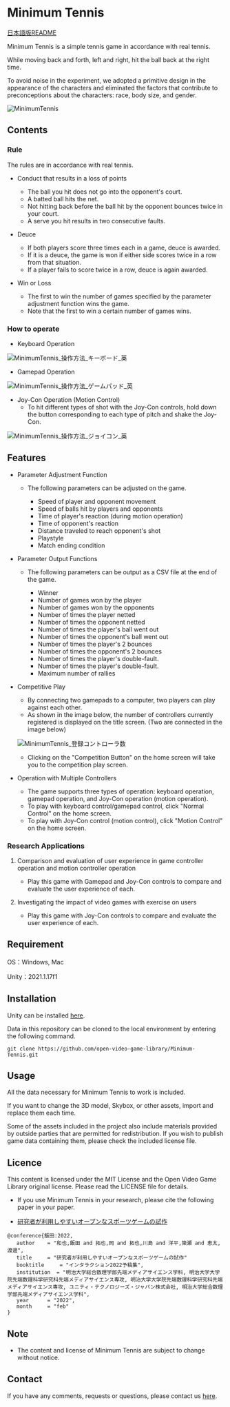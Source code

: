 # Minimum Tennis

[日本語版README](https://github.com/open-video-game-library/Minimum-Tennis/blob/main/README.JP.md)

Minimum Tennis is a simple tennis game in accordance with real tennis.

While moving back and forth, left and right, hit the ball back at the right time.

To avoid noise in the experiment, we adopted a primitive design in the appearance of the characters and eliminated the factors that contribute to preconceptions about the characters: race, body size, and gender.

![MinimumTennis](https://user-images.githubusercontent.com/77042312/194984821-09b2d9e3-a723-4c8e-b5c7-d2905f4f3b8e.png)

## Contents

### Rule

The rules are in accordance with real tennis.

- Conduct that results in a loss of points
	- The ball you hit does not go into the opponent's court.
	- A batted ball hits the net.
	- Not hitting back before the ball hit by the opponent bounces twice in your court.
	- A serve you hit results in two consecutive faults.

- Deuce
	- If both players score three times each in a game, deuce is awarded.
	- If it is a deuce, the game is won if either side scores twice in a row from that situation.
	- If a player fails to score twice in a row, deuce is again awarded.

- Win or Loss
	- The first to win the number of games specified by the parameter adjustment function wins the game.
	- Note that the first to win a certain number of games wins.

### How to operate

- Keyboard Operation  

![MinimumTennis_操作方法_キーボード_英](https://user-images.githubusercontent.com/77042312/203004255-956e3fef-0bc3-4d09-a3d7-a66b2c334ac6.png)

- Gamepad Operation  

![MinimumTennis_操作方法_ゲームパッド_英](https://user-images.githubusercontent.com/77042312/202995633-a79ff877-ac26-46b0-ba55-473e36c0155b.png)

- Joy-Con Operation (Motion Control)    
	- To hit different types of shot with the Joy-Con controls, hold down the button corresponding to each type of pitch and shake the Joy-Con.
	
![MinimumTennis_操作方法_ジョイコン_英](https://user-images.githubusercontent.com/77042312/202995765-ef5b195e-d090-4518-a386-82dc9346b3ee.png)

## Features

- Parameter Adjustment Function

	- The following parameters can be adjusted on the game.
	
		- Speed of player and opponent movement
		- Speed of balls hit by players and opponents
		- Time of player's reaction (during motion operation)
		- Time of opponent's reaction
		- Distance traveled to reach opponent's shot
		- Playstyle
		- Match ending condition

- Parameter Output Functions

	- The following parameters can be output as a CSV file at the end of the game.
	
		- Winner
		- Number of games won by the player
		- Number of games won by the opponents
		- Number of times the player netted
		- Number of times the opponent netted
		- Number of times the player's ball went out
		- Number of times the opponent's ball went out
		- Number of times the player's 2 bounces
		- Number of times the opponent's 2 bounces
		- Number of times the player's double-fault.
		- Number of times the player's double-fault.
		- Maximum number of rallies

- Competitive Play

	- By connecting two gamepads to a computer, two players can play against each other.
	- As shown in the image below, the number of controllers currently registered is displayed on the title screen. (Two are connected in the image below)
	
	![MinimumTennis_登録コントローラ数](https://user-images.githubusercontent.com/77042312/187391138-cc945035-79b5-4f0b-b90d-22efeb7b9c2e.png)
	
	- Clicking on the "Competition Button" on the home screen will take you to the competition play screen.


- Operation with Multiple Controllers

	- The game supports three types of operation: keyboard operation, gamepad operation, and Joy-Con operation (motion operation).
	- To play with keyboard control/gamepad control, click "Normal Control" on the home screen.
	- To play with Joy-Con control (motion control), click "Motion Control" on the home screen.

### Research Applications

1. Comparison and evaluation of user experience in game controller operation and motion controller operation

	- Play this game with Gamepad and Joy-Con controls to compare and evaluate the user experience of each.

2. Investigating the impact of video games with exercise on users

	- Play this game with Joy-Con controls to compare and evaluate the user experience of each.

## Requirement

OS：Windows, Mac

Unity：2021.1.17f1

## Installation

Unity can be installed [here](https://unity3d.com/get-unity/download/archive).

Data in this repository can be cloned to the local environment by entering the following command.
```
git clone https://github.com/open-video-game-library/Minimum-Tennis.git
```

## Usage

All the data necessary for Minimum Tennis to work is included.

If you want to change the 3D model, Skybox, or other assets, import and replace them each time.

Some of the assets included in the project also include materials provided by outside parties that are permitted for redistribution. If you wish to publish game data containing them, please check the included license file.

## Licence

This content is licensed under the MIT License and the Open Video Game Library original license. Please read the LICENSE file for details.

- If you use Minimum Tennis in your research, please cite the following paper in your paper.

- [研究者が利用しやすいオープンなスポーツゲームの試作](http://www.interaction-ipsj.org/proceedings/2022/data/pdf/4D18.pdf)   
```
@conference{飯田:2022, 
   author	 = "和也,飯田 and 拓也,岡 and 拓也,川島 and 洋平,簗瀬 and 恵太,渡邊",
   title	 = "研究者が利用しやすいオープンなスポーツゲームの試作"
   booktitle	 = "インタラクション2022予稿集",
   institution	= "明治大学総合数理学部先端メディアサイエンス学科, 明治大学大学院先端数理科学研究科先端メディアサイエンス専攻, 明治大学大学院先端数理科学研究科先端メディアサイエンス専攻, ユニティ・テクノロジーズ・ジャパン株式会社, 明治大学総合数理学部先端メディアサイエンス学科",
   year		 = "2022",
   month	 = "feb"
}
```

## Note

- The content and license of Minimum Tennis are subject to change without notice.

## Contact

If you have any comments, requests or questions, please contact us [here](https://open-video-game-library.github.io/info/contact/).
